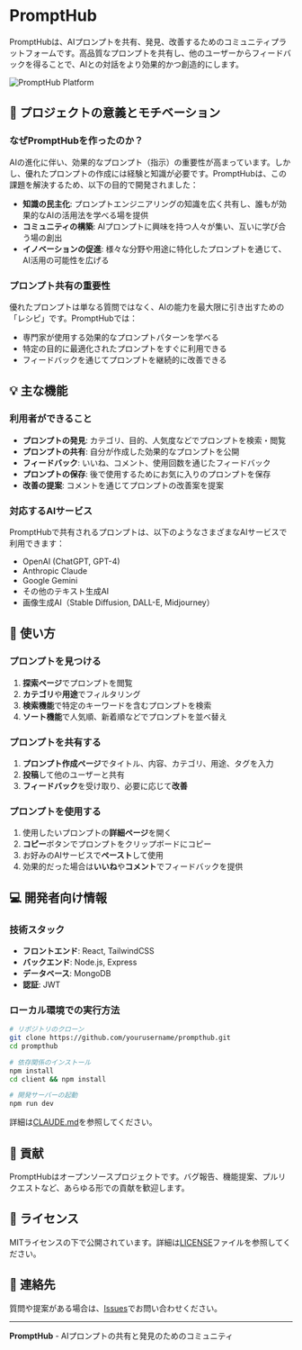 # PromptHub

PromptHubは、AIプロンプトを共有、発見、改善するためのコミュニティプラットフォームです。高品質なプロンプトを共有し、他のユーザーからフィードバックを得ることで、AIとの対話をより効果的かつ創造的にします。

![PromptHub Platform](https://github.com/yourusername/prompthub/raw/main/client/public/screenshot.png)

## 🌟 プロジェクトの意義とモチベーション

### なぜPromptHubを作ったのか？

AIの進化に伴い、効果的なプロンプト（指示）の重要性が高まっています。しかし、優れたプロンプトの作成には経験と知識が必要です。PromptHubは、この課題を解決するため、以下の目的で開発されました：

- **知識の民主化**: プロンプトエンジニアリングの知識を広く共有し、誰もが効果的なAIの活用法を学べる場を提供
- **コミュニティの構築**: AIプロンプトに興味を持つ人々が集い、互いに学び合う場の創出
- **イノベーションの促進**: 様々な分野や用途に特化したプロンプトを通じて、AI活用の可能性を広げる

### プロンプト共有の重要性

優れたプロンプトは単なる質問ではなく、AIの能力を最大限に引き出すための「レシピ」です。PromptHubでは：

- 専門家が使用する効果的なプロンプトパターンを学べる
- 特定の目的に最適化されたプロンプトをすぐに利用できる
- フィードバックを通じてプロンプトを継続的に改善できる

## 💡 主な機能

### 利用者ができること

- **プロンプトの発見**: カテゴリ、目的、人気度などでプロンプトを検索・閲覧
- **プロンプトの共有**: 自分が作成した効果的なプロンプトを公開
- **フィードバック**: いいね、コメント、使用回数を通じたフィードバック
- **プロンプトの保存**: 後で使用するためにお気に入りのプロンプトを保存
- **改善の提案**: コメントを通じてプロンプトの改善案を提案

### 対応するAIサービス

PromptHubで共有されるプロンプトは、以下のようなさまざまなAIサービスで利用できます：

- OpenAI (ChatGPT, GPT-4)
- Anthropic Claude
- Google Gemini
- その他のテキスト生成AI
- 画像生成AI（Stable Diffusion, DALL-E, Midjourney）

## 🚀 使い方

### プロンプトを見つける

1. **探索ページ**でプロンプトを閲覧
2. **カテゴリ**や**用途**でフィルタリング
3. **検索機能**で特定のキーワードを含むプロンプトを検索
4. **ソート機能**で人気順、新着順などでプロンプトを並べ替え

### プロンプトを共有する

1. **プロンプト作成ページ**でタイトル、内容、カテゴリ、用途、タグを入力
2. **投稿**して他のユーザーと共有
3. **フィードバック**を受け取り、必要に応じて**改善**

### プロンプトを使用する

1. 使用したいプロンプトの**詳細ページ**を開く
2. **コピー**ボタンでプロンプトをクリップボードにコピー
3. お好みのAIサービスで**ペースト**して使用
4. 効果的だった場合は**いいね**や**コメント**でフィードバックを提供

## 💻 開発者向け情報

### 技術スタック

- **フロントエンド**: React, TailwindCSS
- **バックエンド**: Node.js, Express
- **データベース**: MongoDB
- **認証**: JWT

### ローカル環境での実行方法

```bash
# リポジトリのクローン
git clone https://github.com/yourusername/prompthub.git
cd prompthub

# 依存関係のインストール
npm install
cd client && npm install

# 開発サーバーの起動
npm run dev
```

詳細は[CLAUDE.md](CLAUDE.md)を参照してください。

## 🤝 貢献

PromptHubはオープンソースプロジェクトです。バグ報告、機能提案、プルリクエストなど、あらゆる形での貢献を歓迎します。

## 📝 ライセンス

MITライセンスの下で公開されています。詳細は[LICENSE](LICENSE)ファイルを参照してください。

## 📧 連絡先

質問や提案がある場合は、[Issues](https://github.com/yourusername/prompthub/issues)でお問い合わせください。

---

**PromptHub** - AIプロンプトの共有と発見のためのコミュニティ
